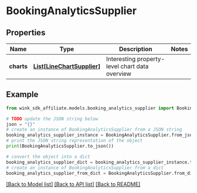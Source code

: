 # BookingAnalyticsSupplier


## Properties

Name | Type | Description | Notes
------------ | ------------- | ------------- | -------------
**charts** | [**List[LineChartSupplier]**](LineChartSupplier.md) | Interesting property-level chart data overview | 

## Example

```python
from wink_sdk_affiliate.models.booking_analytics_supplier import BookingAnalyticsSupplier

# TODO update the JSON string below
json = "{}"
# create an instance of BookingAnalyticsSupplier from a JSON string
booking_analytics_supplier_instance = BookingAnalyticsSupplier.from_json(json)
# print the JSON string representation of the object
print(BookingAnalyticsSupplier.to_json())

# convert the object into a dict
booking_analytics_supplier_dict = booking_analytics_supplier_instance.to_dict()
# create an instance of BookingAnalyticsSupplier from a dict
booking_analytics_supplier_from_dict = BookingAnalyticsSupplier.from_dict(booking_analytics_supplier_dict)
```
[[Back to Model list]](../README.md#documentation-for-models) [[Back to API list]](../README.md#documentation-for-api-endpoints) [[Back to README]](../README.md)


